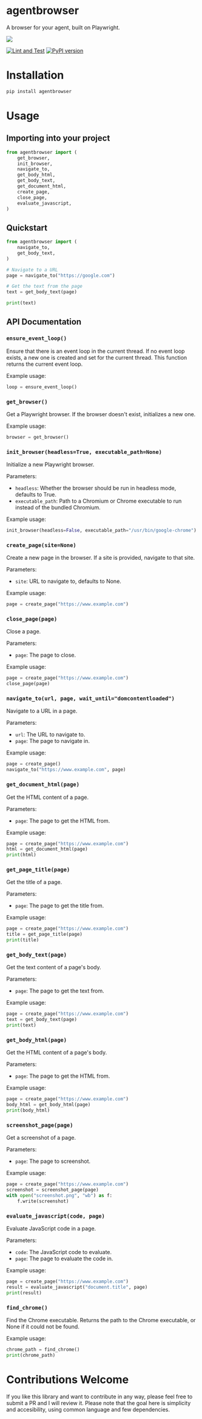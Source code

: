# agentbrowser <a href="https://discord.gg/qetWd7J9De"><img style="float: right" src="https://dcbadge.vercel.app/api/server/qetWd7J9De" alt=""></a>

A browser for your agent, built on Playwright.

<img src="resources/image.jpg">

[![Lint and Test](https://github.com/AutonomousResearchGroup/agentbrowser/actions/workflows/test.yml/badge.svg)](https://github.com/AutonomousResearchGroup/agentbrowser/actions/workflows/test.yml)
[![PyPI version](https://badge.fury.io/py/agentbrowser.svg)](https://badge.fury.io/py/agentbrowser)

# Installation

```bash
pip install agentbrowser
```

# Usage

## Importing into your project

```python
from agentbrowser import (
    get_browser,
    init_browser,
    navigate_to,
    get_body_html,
    get_body_text,
    get_document_html,
    create_page,
    close_page,
    evaluate_javascript,
)
```

## Quickstart

```python
from agentbrowser import (
    navigate_to,
    get_body_text,
)

# Navigate to a URL
page = navigate_to("https://google.com")

# Get the text from the page
text = get_body_text(page)

print(text)
```

## API Documentation

### `ensure_event_loop()`

Ensure that there is an event loop in the current thread. If no event loop exists, a new one is created and set for the current thread. This function returns the current event loop.

Example usage:

```python
loop = ensure_event_loop()
```

### `get_browser()`

Get a Playwright browser. If the browser doesn't exist, initializes a new one.

Example usage:

```python
browser = get_browser()
```

### `init_browser(headless=True, executable_path=None)`

Initialize a new Playwright browser.

Parameters:

- `headless`: Whether the browser should be run in headless mode, defaults to True.
- `executable_path`: Path to a Chromium or Chrome executable to run instead of the bundled Chromium.

Example usage:

```python
init_browser(headless=False, executable_path="/usr/bin/google-chrome")
```

### `create_page(site=None)`

Create a new page in the browser. If a site is provided, navigate to that site.

Parameters:

- `site`: URL to navigate to, defaults to None.

Example usage:

```python
page = create_page("https://www.example.com")
```

### `close_page(page)`

Close a page.

Parameters:

- `page`: The page to close.

Example usage:

```python
page = create_page("https://www.example.com")
close_page(page)
```

### `navigate_to(url, page, wait_until="domcontentloaded")`

Navigate to a URL in a page.

Parameters:

- `url`: The URL to navigate to.
- `page`: The page to navigate in.

Example usage:

```python
page = create_page()
navigate_to("https://www.example.com", page)
```

### `get_document_html(page)`

Get the HTML content of a page.

Parameters:

- `page`: The page to get the HTML from.

Example usage:

```python
page = create_page("https://www.example.com")
html = get_document_html(page)
print(html)
```

### `get_page_title(page)`

Get the title of a page.

Parameters:

- `page`: The page to get the title from.

Example usage:

```python
page = create_page("https://www.example.com")
title = get_page_title(page)
print(title)
```

### `get_body_text(page)`

Get the text content of a page's body.

Parameters:

- `page`: The page to get the text from.

Example usage:

```python
page = create_page("https://www.example.com")
text = get_body_text(page)
print(text)
```

### `get_body_html(page)`

Get the HTML content of a page's body.

Parameters:

- `page`: The page to get the HTML from.

Example usage:

```python
page = create_page("https://www.example.com")
body_html = get_body_html(page)
print(body_html)
```

### `screenshot_page(page)`

Get a screenshot of a page.

Parameters:

- `page`: The page to screenshot.

Example usage:

```python
page = create_page("https://www.example.com")
screenshot = screenshot_page(page)
with open("screenshot.png", "wb") as f:
    f.write(screenshot)
```

### `evaluate_javascript(code, page)`

Evaluate JavaScript code in a page.

Parameters:

- `code`: The JavaScript code to evaluate.
- `page`: The page to evaluate the code in.

Example usage:

```python
page = create_page("https://www.example.com")
result = evaluate_javascript("document.title", page)
print(result)
```

### `find_chrome()`

Find the Chrome executable. Returns the path to the Chrome executable, or None if it could not be found.

Example usage:

```python
chrome_path = find_chrome()
print(chrome_path)
```

# Contributions Welcome

If you like this library and want to contribute in any way, please feel free to submit a PR and I will review it. Please note that the goal here is simplicity and accesibility, using common language and few dependencies.
